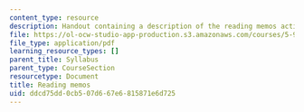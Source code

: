 ```yaml
---
content_type: resource
description: Handout containing a description of the reading memos activity.
file: https://ol-ocw-studio-app-production.s3.amazonaws.com/courses/5-95j-teaching-college-level-science-and-engineering-spring-2009/ddcd75dd0cb507d667e6815871e6d725_MIT5_95js09_res03.pdf
file_type: application/pdf
learning_resource_types: []
parent_title: Syllabus
parent_type: CourseSection
resourcetype: Document
title: Reading memos
uid: ddcd75dd-0cb5-07d6-67e6-815871e6d725
---
```

